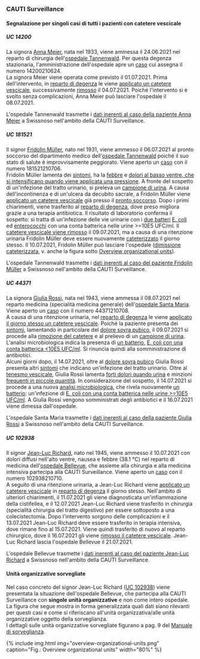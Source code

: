 ### CAUTI Surveillance
#### Segnalazione per singoli casi di tutti i pazienti con catetere vescicale

##### UC 14200
La signora [Anna Meier](Patient-AnnaMeier.html), nata nel 1933, viene ammessa il 24.06.2021 nel reparto di chirurgia dell'[ospedale Tannenwald](Organization-SpitalTannenwald.html). Per questa degenza stazionaria, l'amministrazione dell'ospedale apre un [caso](Encounter-Encounter-14200210624.html) cui assegna il numero 14200210624.   
La signora Meier viene operata come previsto il 01.07.2021. Prima dell'intervento, in [reparto di degenza](Location-BettenstationTannenwald.html) le viene [applicato un catetere vescicale](Procedure-InsertCatheter-20210701-14200210624.html), successivamente [rimosso](Procedure-RemoveCatheter-20210704-14200210624.html) il 04.07.2021. Poiché l'intervento si è svolto senza complicazioni, Anna Meier può lasciare l'ospedale il 08.07.2021.

L'ospedale Tannenwald trasmette i [dati inerenti al caso della paziente Anna Meier](Bundle-MessageUC14200.html) a Swissnoso nell'ambito della CAUTI Surveillance.

##### UC 181521
Il signor [Fridolin Müller](Patient-FridolinMueller.html), nato nel 1931, viene ammesso il 06.07.2021 al pronto soccorso del dipartimento medico dell'[ospedale Tannenwald](Organization-SpitalTannenwald.html) poiché il suo stato di salute è improvvisamente peggiorato. Viene aperto un [caso](Encounter-Encounter-181521210706.html) con il numero 181521210706.   
Fridolin Müller lamenta dei [sintomi](Observation-Symptoms-20210706-181521210706.html), ha la [febbre](Observation-Fever-20210706-181521210706.html) e [dolori al basso ventre, che si intensificano quando viene applicata una pressione](Observation-SuprapubicTenderness-20210706-181521210706.html). A fronte del sospetto di un'infezione del tratto urinario, si preleva un [campione di urina](Procedure-Microbiology-20210706-181521210706.html). A causa dell'incontinenza e di un'ulcera da decubito sacrale, a Fridolin Müller viene [applicato un catetere vescicale](Procedure-InsertCatheter1-20210706-181521210706.html) già presso il [pronto soccorso](Location-NotfallstationTannenwald.html). Dopo i primi chiarimenti, viene trasferito al [reparto di degenza](Location-BettenstationTannenwald.html), dove preso migliora grazie a una terapia antibiotica. Il risultato di laboratorio conferma il sospetto: si tratta di un'infezione delle vie urinarie con i [due batteri](Observation-NumberOfDifferentGerms-20210706-181521210706.html) [E. coli](Observation-Germ1-20210706-181521210706.html) ed [enterococchi](Observation-Germ2-20210706-181521210706.html) con una conta batterica nelle urine >=10E5 UFC/ml. Il [catetere vescicale viene rimosso](Procedure-RemoveCatheter1-20210709-181521210706.html) il 09.07.2021, ma a causa di una ritenzione urinaria Fridolin Müller deve essere nuovamente [cateterizzato](Procedure-InsertCatheter2-20210709-181521210706.html) il giorno stesso. Il 10.07.2021, Fridolin Müller può lasciare l'ospedale ([dimissione cateterizzata](Procedure-RemoveCatheter2-20210710-181521210706.html), v. anche la figura sotto [Overview organizational units](usecases-it.html#unità-organizzative-sorvegliate)).

L'ospedale Tannenwald trasmette i [dati inerenti al caso del paziente Fridolin Müller](Bundle-MessageUC181521.html) a Swissnoso nell'ambito della CAUTI Surveillance.

##### UC 44371
La signora [Giulia Rossi](Patient-GiuliaRossi.html), nata nel 1943, viene ammessa il 08.07.2021 nel reparto medicina (specialità medicina generale) dell'[ospedale Santa Maria](Organization-OspedaleSantaMaria.html). Viene aperto un [caso](Encounter-Encounter-44371210708.html) con il numero 44371210708.   
A causa di una ritenzione urinaria, nel [reparto di degenza](Location-DegenzaSantaMaria.html) le viene [applicato il giorno stesso un catetere vescicale](Procedure-InsertCatheter-20210708-44371210708.html). Poiché la paziente presenta dei [sintomi](Observation-Symptoms1-20210709-44371210708.html), lamentando in particolare del [dolore sovra pubico](Observation-SuprapubicTenderness1-20210709-44371210708.html), il 09.07.2021 si procede alla [rimozione del catetere](Procedure-RemoveCatheter-20210709-44371210708.html) e al prelievo di un [campione di urina](Procedure-Microbiology1-20210709-44371210708.html). L'analisi microbiologica indica la presenza di [un batterio](Observation-NumberOfDifferentGerms-20210709-44371210708.html), [E. coli con una conta batterica <10E5 UFC/ml](Observation-Germ1-20210709-44371210708.html). Si rinuncia quindi alla somministrazione di antibiotici.   
Alcuni giorni dopo, il 14.07.2021, oltre al [dolore sovra pubico](Observation-SuprapubicTenderness2-20210714-44371210708.html) Giulia Rossi presenta altri [sintomi](Observation-Symptoms2-20210714-44371210708.html) che indicano un'infezione del tratto urinario. Oltre al [tenesmo vescicale](Observation-UrinaryUrgency2-20210714-44371210708.html), Giulia Rossi lamenta [forti dolori quando urina](Observation-Dysuria2-20210714-44371210708.html) e minzioni [frequenti in piccole quantità](Observation-UrinaryFrequency2-20210714-44371210708.html). In considerazione del sospetto, il 14.07.2021 si procede a una nuova [analisi microbiologica](Procedure-Microbiology2-20210714-44371210708.html), che rivela nuovamente [un batterio](Observation-NumberOfDifferentGerms-20210714-44371210708.html): un'infezione di [E. coli con una conta batterica nelle urine >=10E5 UFC/ml](Observation-Germ1-20210714-44371210708.html). A Giulia Rossi vengono somministrati degli antibiotici e il 16.07.2021 viene dimessa dall'ospedale.

L'ospedale Santa Maria trasmette i [dati inerenti al caso della paziente Giulia Rossi](Bundle-MessageUC44371.html) a Swissnoso nell'ambito della CAUTI Surveillance.

##### UC 102938
Il signor [Jean-Luc Richard](Patient-JeanLucRichard.html), nato nel 1945, viene ammesso il 10.07.2021 con dolori diffusi nell'alto ventre, nausea e febbre (38.1 °C) nel reparto di medicina dell'[ospedale Bellevue](Organization-HopitalBellevue.html), che assieme alla chirurgia e alla medicina intensiva partecipa alla CAUTI Surveillance. Viene aperto un [caso](Encounter-Encounter-102938210710.html) con il numero 102938210710.   
A seguito di una ritenzione urinaria, a Jean-Luc Richard viene [applicato un catetere vescicale](Procedure-InsertCatheter-20210712-102938210710.html) in [reparto di degenza](Location-UniteHospitaliereBellevue.html) il giorno stesso. Nell'ambito di ulteriori chiarimenti, il 11.07.2021 gli viene diagnosticata un'infiammazione della cistifellea, e il 12.07.2021 Jean-Luc Richard viene trasferito in chirurgia (specialità chirurgia del tratto digestivo) per essere sottoposto a una colecistectomia. Dopo l'intervento sorgono delle complicazioni e il 13.07.2021 Jean-Luc Richard deve essere trasferito in terapia intensiva, dove rimane fino al 15.07.2021. Viene quindi trasferito di nuovo al reparto chirurgico, dove il 16.07.2021 gli viene [rimosso il catetere vescicale](Procedure-RemoveCatheter-20210716-102938210710.html). Jean-Luc Richard lascia l'ospedale Bellevue il 21.07.2021.

L'ospedale Bellevue trasmette i [dati inerenti al caso del paziente Jean-Luc Richard](Bundle-MessageUC102938.html) a Swissnoso nell'ambito della CAUTI Surveillance.

#### Unità organizzative sorvegliate
Nel caso concreto del signor Jean-Luc Richard ([UC 102938](usecases-it.html#uc-102938)) viene presentata la situazione dell'ospedale Bellevue, che partecipa alla CAUTI Surveillance con **singole unità organizzative** e non come intero ospedale. La figura che segue mostra in forma generalizzata quali dati siano rilevanti per questi casi e come si riferiscano all'unità organizzativa/alle unità organizzative oggetto della sorveglianza.   
I dettagli sulle unità organizzative sorvegliate figurano a pag. 9 del [Manuale di sorveglianza](https://www.swissnoso.ch/it/moduli/cauti-surveillance/materiale/manuale-e-modulo).

{% include img.html img="overview-organizational-units.png" caption="Fig.: Overview organizational units" width="80%" %}
